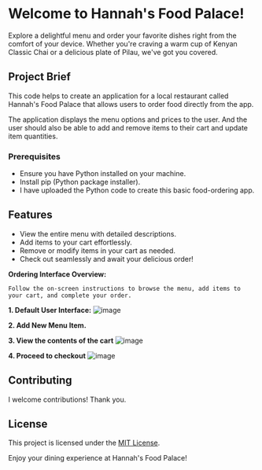 # Welcome to Hannah's Food Palace!

Explore a delightful menu and order your favorite dishes right from the comfort of your device. Whether you're craving a warm cup of Kenyan Classic Chai or a delicious plate of Pilau, we've got you covered.

## Project Brief
This code helps to create an application for a local restaurant called Hannah's Food Palace that allows users to order food directly from the app.

The application displays the menu options and prices to the user. And the user should also be able to add and remove items to their cart and update item quantities.

### Prerequisites

- Ensure you have Python installed on your machine.
- Install pip (Python package installer).
- I have uploaded the Python code to create this basic food-ordering app.

## Features

- View the entire menu with detailed descriptions.
- Add items to your cart effortlessly.
- Remove or modify items in your cart as needed.
- Check out seamlessly and await your delicious order!


 **Ordering Interface Overview:**
 
    Follow the on-screen instructions to browse the menu, add items to your cart, and complete your order.

**1. Default User Interface:**
    ![image](https://github.com/HKwirikia/Simple-Food-Ordering-App/assets/117145662/aec9c7d6-58cc-48e3-8e96-ca0469c292dd)

**2. Add New Menu Item.**
    
**3. View the contents of the cart**
    ![image](https://github.com/HKwirikia/Simple-Food-Ordering-App/assets/117145662/4bddbad3-a68f-48b8-aa56-9afe9a5b9e2a)
    
**4. Proceed to checkout**
    ![image](https://github.com/HKwirikia/Simple-Food-Ordering-App/assets/117145662/82db64ea-ed3c-4498-8907-eeee4b4fafda)
    
## Contributing

I welcome contributions! Thank you.

## License

This project is licensed under the [MIT License](LICENSE).

Enjoy your dining experience at Hannah's Food Palace!
